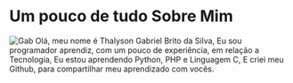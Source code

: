 # Um pouco de tudo Sobre Mim
![Gab](https://github.com/thalysongabriel1001/thalysongabriel1001/assets/134175561/24a0664c-11dd-4d16-a1c9-d303e65208fe)
Olá, meu nome é Thalyson Gabriel Brito da Silva,
Eu sou programador aprendiz, com um pouco de experiência, em relação a Tecnologia,
Eu estou aprendendo Python, PHP e Linguagem C,
E criei meu Github, para compartilhar meu aprendizado com vocês.

